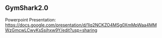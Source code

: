 GymShark2.0
-------------------------------------------------------------------------------------------------------------------------------------------------------------------------

Powerpoint Presentation: https://docs.google.com/presentation/d/1lq2NCKZO4MSg0XmMpWaa4MMWzGmcwLCwyKsSsjhxw9Y/edit?usp=sharing
